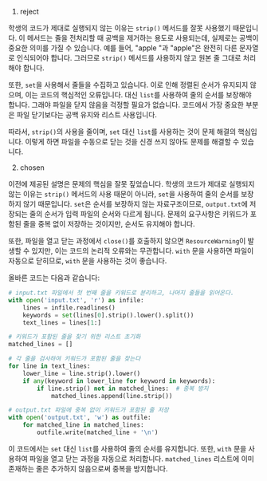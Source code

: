 1. reject

학생의 코드가 제대로 실행되지 않는 이유는 `strip()` 메서드를 잘못 사용했기 때문입니다. 이 메서드는 줄을 전처리할 때 공백을 제거하는 용도로 사용되는데, 실제로는 공백이 중요한 의미를 가질 수 있습니다. 예를 들어, "apple "과 "apple"은 완전히 다른 문자열로 인식되어야 합니다. 그러므로 `strip()` 메서드를 사용하지 않고 원본 줄 그대로 처리해야 합니다.

또한, `set`을 사용해서 줄들을 수집하고 있습니다. 이로 인해 정렬된 순서가 유지되지 않으며, 이는 코드의 핵심적인 오류입니다. 대신 `list`를 사용하여 줄의 순서를 보장해야 합니다. 그래야 파일을 닫지 않음을 걱정할 필요가 없습니다. 코드에서 가장 중요한 부분은 파일 닫기보다는 공백 유지와 리스트 사용입니다.

따라서, `strip()`의 사용을 줄이며, `set` 대신 `list`를 사용하는 것이 문제 해결의 핵심입니다. 이렇게 하면 파일을 수동으로 닫는 것을 신경 쓰지 않아도 문제를 해결할 수 있습니다.

2. chosen

이전에 제공된 설명은 문제의 핵심을 잘못 짚었습니다. 학생의 코드가 제대로 실행되지 않는 이유는 `strip()` 메서드의 사용 때문이 아니라, `set`을 사용하여 줄의 순서를 보장하지 않기 때문입니다. `set`은 순서를 보장하지 않는 자료구조이므로, `output.txt`에 저장되는 줄의 순서가 입력 파일의 순서와 다르게 됩니다. 문제의 요구사항은 키워드가 포함된 줄을 중복 없이 저장하는 것이지만, 순서도 유지해야 합니다.

또한, 파일을 열고 닫는 과정에서 `close()`를 호출하지 않으면 `ResourceWarning`이 발생할 수 있지만, 이는 코드의 논리적 오류와는 무관합니다. `with` 문을 사용하면 파일이 자동으로 닫히므로, `with` 문을 사용하는 것이 좋습니다.

올바른 코드는 다음과 같습니다:

```python
# input.txt 파일에서 첫 번째 줄을 키워드로 분리하고, 나머지 줄들을 읽어온다.
with open('input.txt', 'r') as infile:
    lines = infile.readlines()
    keywords = set(lines[0].strip().lower().split())
    text_lines = lines[1:]

# 키워드가 포함된 줄을 찾기 위한 리스트 초기화
matched_lines = []

# 각 줄을 검사하여 키워드가 포함된 줄을 찾는다
for line in text_lines:
    lower_line = line.strip().lower()
    if any(keyword in lower_line for keyword in keywords):
        if line.strip() not in matched_lines:  # 중복 방지
            matched_lines.append(line.strip())

# output.txt 파일에 중복 없이 키워드가 포함된 줄 저장
with open('output.txt', 'w') as outfile:
    for matched_line in matched_lines:
        outfile.write(matched_line + '\n')
```

이 코드에서는 `set` 대신 `list`를 사용하여 줄의 순서를 유지합니다. 또한, `with` 문을 사용하여 파일을 열고 닫는 과정을 자동으로 처리합니다. `matched_lines` 리스트에 이미 존재하는 줄은 추가하지 않음으로써 중복을 방지합니다.
